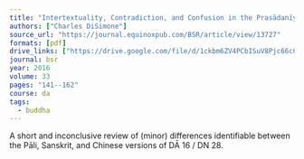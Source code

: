 ```yaml
---
title: "Intertextuality, Contradiction, and Confusion in the Prasādanīya-sūtra, Sampasādanīya-sutta, and 自歡喜經 (Zì huānxǐ jīng)"
authors: ["Charles DiSimone"]
source_url: "https://journal.equinoxpub.com/BSR/article/view/13727"
formats: [pdf]
drive_links: ["https://drive.google.com/file/d/1ckbm6ZV4PCbISuV8Pjc66cC5kIJzlZhI/view?usp=drivesdk"]
journal: bsr
year: 2016
volume: 33
pages: "141--162"
course: da
tags:
  - buddha
---
```


A short and inconclusive review of (minor) differences identifiable between the Pāli, Sanskrit, and Chinese versions of DĀ 16 / DN 28.

